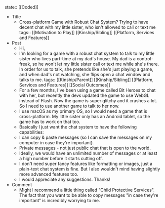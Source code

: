 state:: [[Coded]]

- Title
	- Cross-platform Game with Robust Chat System? Trying to have decent chat with my little sister, who isn't allowed to call or text me
	  tags:: [[Motivation to Play]] [[Kinship/Sibling]] [[Platform, Services and Features]]
- Post
	- Hi,
	- I'm looking for a game with a robust chat system to talk to my little sister who lives part-time at my dad's house. My dad is a control-freak, so he won't let my little sister call or text me while she's there. In order for us to talk, she pretends like she's just playing a game, and when dad's not watching, she flips open a chat window and talks to me.
	  tags:: [[Kinship/Parent]] [[Kinship/Sibling]] [[Platform, Services and Features]] [[Social Outcomes]]
	- For a few months, I've been using a game called Bit Heroes to chat with her, but recently the devs updated the game to use WebGL instead of Flash. Now the game is super glitchy and it crashes a lot. So I need to use another game to talk to her now.
	- I use macOS as my primary OS, so I would need a game that is cross-platform. My little sister only has an Android tablet, so the game has to work on that too.
	- Basically I just want the chat system to have the following capabilities:
	- I can copy & paste messages (so I can save the messages on my computer in case they're important).
	- Private messages - not just public chat that is open to the world.
	- Ideally, we would have an unlimited number of messages or at least a high number before it starts cutting off.
	- I don't need super fancy features like formatting or images, just a plain-text chat system is fine. But I also wouldn't mind having slightly more advanced features too.
	- I would appreciate any suggestions. Thanks!
- Comment
	- Might I recommend a little thing called "Child Protective Services".  The fact that you want to be able to copy messages "in case they're important" is incredibly worrying to me.